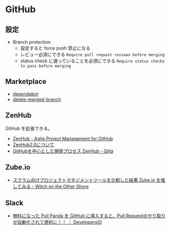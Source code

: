 # GitHub

## 設定
- Branch protection
  - 設定すると force push 禁止になる
  - レビュー必須にできる `Require pull request reviews before merging`
  - status check に通っていることを必須にできる `Require status checks to pass before merging`

## Marketplace
- [dependabot](https://github.com/marketplace/dependabot-preview)
- [delete-merged-branch](https://github.com/apps/delete-merged-branch/)

## ZenHub
GitHub を拡張できる。
- [ZenHub - Agile Project Management for GitHub](https://www.zenhub.com/)
- [ZenHub2.0について](https://qiita.com/GeckoTang/items/1402c48181c4663e68c5)
- [GitHubを中心とした開発プロセス ZenHub - Qiita](https://qiita.com/suzuki-hoge/items/f02b6752d8876ba6e114)

## Zube.io
- [スクラム向けプロジェクトマネジメントツールを比較した結果 Zube.io を推してみる - Witch on the Other Shore](https://iktakahiro.hatenablog.com/entry/2018/07/12/192213)

## Slack
- [無料になった Pull Panda を GitHub に導入すると、Pull Requestのやり取りが自動化されて便利に！！ ｜ DevelopersIO](https://dev.classmethod.jp/tool/github/happy-pull-panda/)
